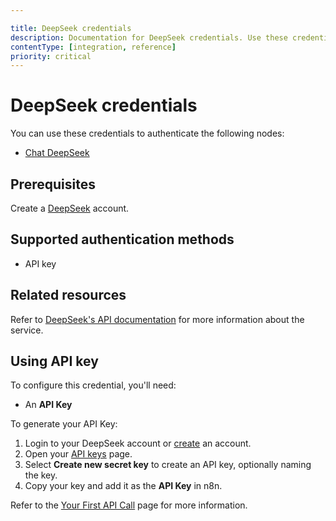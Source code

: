 ```yaml
---

title: DeepSeek credentials
description: Documentation for DeepSeek credentials. Use these credentials to authenticate Deepseek in n8n, a workflow automation platform.
contentType: [integration, reference]
priority: critical
---
```


# DeepSeek credentials

You can use these credentials to authenticate the following nodes:

- [Chat DeepSeek](/integrations/builtin/cluster-nodes/sub-nodes/n8n-nodes-langchain.lmchatdeepseek.md)

## Prerequisites

Create a [DeepSeek](https://platform.deepseek.com/sign_up) account.

## Supported authentication methods

- API key

## Related resources

Refer to [DeepSeek's API documentation](https://api-docs.deepseek.com/api/deepseek-api) for more information about the service.

## Using API key

To configure this credential, you'll need:

- An **API Key**

To generate your API Key:

1. Login to your DeepSeek account or [create](https://platform.deepseek.com/sign_up) an account.
2. Open your [API keys](https://platform.deepseek.com/api_keys) page.
3. Select **Create new secret key** to create an API key, optionally naming the key.
4. Copy your key and add it as the **API Key** in n8n.

Refer to the [Your First API Call](https://api-docs.deepseek.com/) page for more information.
